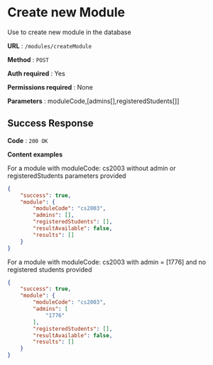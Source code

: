 # Create new Module

Use to create new module in the database

**URL** : `/modules/createModule`

**Method** : `POST`

**Auth required** : Yes

**Permissions required** : None

**Parameters** : moduleCode,[admins[],registeredStudents[]]

## Success Response

**Code** : `200 OK`

**Content examples**

For a module with moduleCode: cs2003 without admin or registeredStudents parameters provided

```json
{
    "success": true,
    "module": {
        "moduleCode": "cs2003",
        "admins": [],
        "registeredStudents": [],
        "resultAvailable": false,
        "results": []
    }
} 
```

For a module with moduleCode: cs2003 with admin = [1776] and no registered students provided

```json
{
    "success": true,
    "module": {
        "moduleCode": "cs2003",
        "admins": [
            "1776"
        ],
        "registeredStudents": [],
        "resultAvailable": false,
        "results": []
    }
}
```
